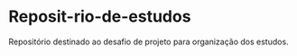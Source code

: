 # Reposit-rio-de-estudos
Repositório destinado ao desafio de projeto para organização dos estudos. 
